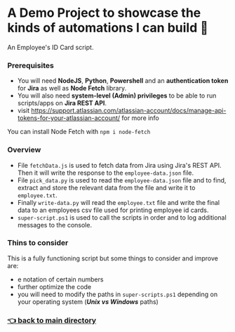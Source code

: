 # A Demo Project to showcase the kinds of automations I can build :muscle:

An Employee's ID Card script.

### Prerequisites

- You will need **NodeJS**, **Python**, **Powershell** and an **authentication token** for **Jira** as well as **Node Fetch** library.
- You will also need **system-level (Admin) privileges** to be able to run scripts/apps on **Jira REST API**.
- visit https://support.atlassian.com/atlassian-account/docs/manage-api-tokens-for-your-atlassian-account/ for more info

You can install Node Fetch with `npm i node-fetch`

### Overview

- File `fetchData.js` is used to fetch data from Jira using Jira's REST API. Then it will write the response to the `employee-data.json` file.
- File `pick_data.py` is used to read the `employee-data.json` file and to find, extract and store the relevant data from the file and write it to `employee.txt`.
- Finally `write-data.py` will read the `employee.txt` file and write the final data to an employees csv file used for printing employee id cards.
- `super-script.ps1` is used to call the scripts in order and to log additional messages to the console.

### Thins to consider

This is a fully functioning script but some things to consider and improve are:

- e notation of certain numbers
- further optimize the code
- you will need to modify the paths in `super-scripts.ps1` depending on your operating system (**_Unix vs Windows_** paths)

### [:point_left: back to main directory](https://github.com/Mike-ops273/sysadmin)
